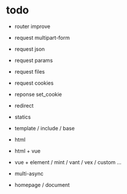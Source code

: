 # todo

- router improve

- request multipart-form
- request json
- request params
- request files
- request cookies

- reponse set_cookie
- redirect
- statics
- template / include / base
- html
- html + vue
- vue + element / mint / vant / vex / custom ...

- multi-async

- homepage / document